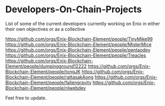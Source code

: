 # Developers-On-Chain-Projects
List of some of the current developers currently working on Enix in either their own objectives or as a collective

https://github.com/orgs/Enix-Blockchain-Element/people/TinyMike99
https://github.com/orgs/Enix-Blockchain-Element/people/MisterMice
https://github.com/orgs/Enix-Blockchain-Element/people/pentaodev
https://github.com/orgs/Enix-Blockchain-Element/people/Treacles
https://github.com/orgs/Enix-Blockchain-Element/people/dumpingground12222
https://github.com/orgs/Enix-Blockchain-Element/people/tongJK
https://github.com/orgs/Enix-Blockchain-Element/people/rattasakAong
https://github.com/orgs/Enix-Blockchain-Element/people/fallengravity
https://github.com/orgs/Enix-Blockchain-Element/people/nlwebdev

Feel free to update.
